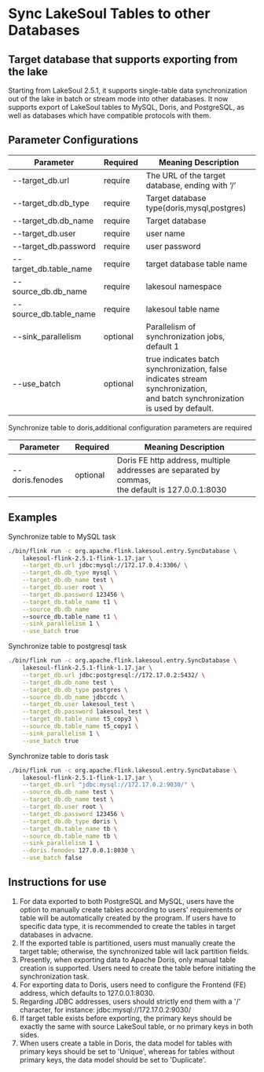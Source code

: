 # Sync LakeSoul Tables to other Databases

<!--
SPDX-FileCopyrightText: 2023 LakeSoul Contributors

SPDX-License-Identifier: Apache-2.0
-->
## Target database that supports exporting from the lake
Starting from LakeSoul 2.5.1, it supports single-table data synchronization out of the lake in batch or stream mode into other databases. It now supports export of LakeSoul tables to MySQL, Doris, and PostgreSQL, as well as databases which have compatible protocols with them.

## Parameter Configurations

| Parameter              | Required | Meaning Description                                                                                                                |
|------------------------|----------|------------------------------------------------------------------------------------------------------------------------------------|
| --target_db.url        | require  | The URL of the target database, ending with ‘/’                                                                                    |
| --target_db.db_type    | require  | Target database type(doris,mysql,postgres)                                                                                         |
| --target_db.db_name    | require  | Target database                                                                                                                    |
| --target_db.user       | require  | user name                                                                                                                          |
| --target_db.password   | require  | user password                                                                                                                      |
| --target_db.table_name | require  | target database table name                                                                                                         |
| --source_db.db_name    | require  | lakesoul namespace                                                                                                                 |
| --source_db.table_name | require  | lakesoul table name                                                                                                                |
| --sink_parallelism     | optional | Parallelism of synchronization jobs, default 1                                                                                     |
| --use_batch            | optional | true indicates batch synchronization, false indicates stream synchronization,  <br/> and batch synchronization is used by default. |

Synchronize table to doris,additional configuration parameters are required

| Parameter       | Required | Meaning Description                                                                                |
|-----------------|----------|----------------------------------------------------------------------------------------------------|
| --doris.fenodes | optional | Doris FE http address, multiple addresses are separated by commas,   <br/>the default is 127.0.0.1:8030 |

## Examples
Synchronize table to MySQL task

```bash
./bin/flink run -c org.apache.flink.lakesoul.entry.SyncDatabase \
    lakesoul-flink-2.5.1-flink-1.17.jar \
    --target_db.url jdbc:mysql://172.17.0.4:3306/ \
    --target_db.db_type mysql \
    --target_db.db_name test \
    --target_db.user root \
    --target_db.password 123456 \
    --target_db.table_name t1 \
    --source_db.db_name
    --source_db.table_name t1 \
    --sink_parallelism 1 \
    --use_batch true
```
Synchronize table to postgresql task

```bash
./bin/flink run -c org.apache.flink.lakesoul.entry.SyncDatabase \
    lakesoul-flink-2.5.1-flink-1.17.jar \
    --target_db.url jdbc:postgresql://172.17.0.2:5432/ \
    --target_db.db_name test \
    --target_db.db_type postgres \
    --source_db.db_name jdbccdc \
    --target_db.user lakesoul_test \
    --target_db.password lakesoul_test \
    --target_db.table_name t5_copy3 \
    --source_db.table_name t5_copy1 \
    --sink_parallelism 1 \
    --use_batch true
```
Synchronize table to doris task
```bash
./bin/flink run -c org.apache.flink.lakesoul.entry.SyncDatabase \
    lakesoul-flink-2.5.1-flink-1.17.jar \
    --target_db.url "jdbc:mysql://172.17.0.2:9030/" \
    --source_db.db_name test \
    --target_db.db_name test \
    --target_db.user root \
    --target_db.password 123456 \
    --target_db.db_type doris \
    --target_db.table_name tb \
    --source_db.table_name tb \
    --sink_parallelism 1 \
    --doris.fenodes 127.0.0.1:8030 \
    --use_batch false 
```

## Instructions for use
1. For data exported to both PostgreSQL and MySQL, users have the option to manually create tables according to users' requirements or table will be automatically created by the program. If users have to specific data type, it is recommended to create the tables in target databases in advacne.  
2. If the exported table is partitioned, users must manually create the target table; otherwise, the synchronized table will lack partition fields.  
3. Presently, when exporting data to Apache Doris, only manual table creation is supported. Users need to create the table before initiating the synchronization task.  
4. For exporting data to Doris, users need to configure the Frontend (FE) address, which defaults to 127.0.0.1:8030.  
5. Regarding JDBC addresses, users should strictly end them with a '/' character, for instance: jdbc:mysql://172.17.0.2:9030/  
6. If target table exists before exporting, the primary keys should be exactly the same with source LakeSoul table, or no primary keys in both sides.
6. When users create a table in Doris, the data model for tables with primary keys should be set to 'Unique', whereas for tables without primary keys, the data model should be set to 'Duplicate'.